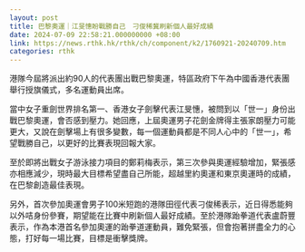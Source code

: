 ```yaml
---
layout: post
title: 巴黎奧運｜江旻憓盼戰勝自己　刁俊稀冀刷新個人最好成績
date: 2024-07-09 22:58:21.000000000 +08:00
link: https://news.rthk.hk/rthk/ch/component/k2/1760921-20240709.htm
categories: rthk
---
```


港隊今屆將派出約90人的代表團出戰巴黎奧運，特區政府下午為中國香港代表團舉行授旗儀式，多名運動員出席。

當中女子重劍世界排名第一、香港女子劍擊代表江旻憓，被問到以「世一」身份出戰巴黎奧運，會否感到壓力。她回應，上屆奧運男子花劍金牌得主張家朗壓力可能更大，又說在劍擊場上有很多變數，每一個運動員都是不同人心中的「世一」，希望戰勝自己，以更好的比賽表現回報大家。

至於即將出戰女子游泳接力項目的鄭莉梅表示，第三次參與奧運經驗增加，緊張感亦相應減少，現時最大目標希望盡自己所能，超越里約奧運和東京奧運時的成績，在巴黎創造最佳表現。

另外，首次參加奧運會男子100米短跑的港隊田徑代表刁俊稀表示，近日得悉能夠以外咭身份參賽，期望能在比賽中刷新個人最好成績。至於港隊跆拳道代表盧蔚豐表示，作為本港首名參加奧運的跆拳道運動員，難免緊張，但會抱著拼盡全力的心態，打好每一場比賽，目標是衝擊獎牌。
